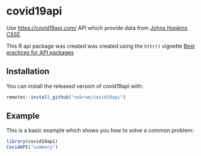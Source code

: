 # covid19api

<!-- badges: start -->
<!-- badges: end -->

Use https://covid19api.com/ API which provide data from [Johns Hopkins CSSE](https://github.com/CSSEGISandData/COVID-19)

This R api package was created was created using the `httr()` vignette 
[Best practices for API packages](https://cran.r-project.org/web/packages/httr/vignettes/api-packages.html)

## Installation

You can install the released version of covid19api with:

``` r
remotes::install_github("nekrum/covid19api")
```

## Example

This is a basic example which shows you how to solve a common problem:

``` r
library(covid19api)
CovidAPI("summary")
```




